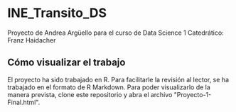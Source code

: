 # INE_Transito_DS
Proyecto de Andrea Argüello para el curso de Data Science 1
Catedrático: Franz Haidacher

## Cómo visualizar el trabajo
El proyecto ha sido trabajado en R. Para facilitarle la revisión al lector, se ha trabajado en el formato de R Markdown. Para poder visualizarlo de la manera prevista, clone este repositorio y abra el archivo "Proyecto-1-Final.html".
